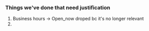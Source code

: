 
### Things we've done that need justification 

1. Business hours -> Open_now droped bc it's no longer relevant
2.    

